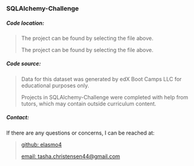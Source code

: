 <h3>SQLAlchemy-Challenge</h3>
<h5>Code location:</h5>

> The project can be found by selecting the file above.
> 
> The project can be found by selecting the file above.

<h5>Code source:</h5>

> Data for this dataset was generated by edX Boot Camps LLC for educational purposes only.
> 
> Projects in SQLAlchemy-Challenge were completed with help from tutors, which may contain outside curriculum content.

<h5>Contact:</h5>

If there are any questions or concerns, I can be reached at:
> [github: elasmo4](https://github.com/elasmo4)
>
> [email: tasha.christensen44@gmail.com](mailto:tasha.christensen44@gmail.com)
>
